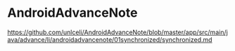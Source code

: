# AndroidAdvanceNote
https://github.com/unlceli/AndroidAdvanceNote/blob/master/app/src/main/java/advance/li/androidadvancenote/01synchronized/synchronized.md
